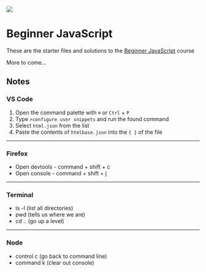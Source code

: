 ![](https://res.cloudinary.com/wesbos/image/upload/v1574876851/BJS/BJS-Social-Share.png)

# Beginner JavaScript

These are the starter files and solutions to the [Beginner JavaScript](https://BeginnerJavaScript.com) course


More to come...

## Notes

### VS Code

1. Open the command palette with `⌘` or `Ctrl` + `P`
2. Type `>configure user snippets` and run the found command
3. Select `html.json` from the list
4. Paste the contents of `htmlbase.json` into the `{ }` of the file

***

### Firefox

- Open devtools - command + shift + c
- Open console - command + shift + j

***

### Terminal

- ls -l (list all directories)
- pwd (tells us where we are)
- cd .. (go up a level)

***

### Node

- control c (go back to command line)
- command k (clear out console)